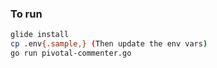 ### To run

```bash
glide install
cp .env{.sample,} (Then update the env vars)
go run pivotal-commenter.go
```
